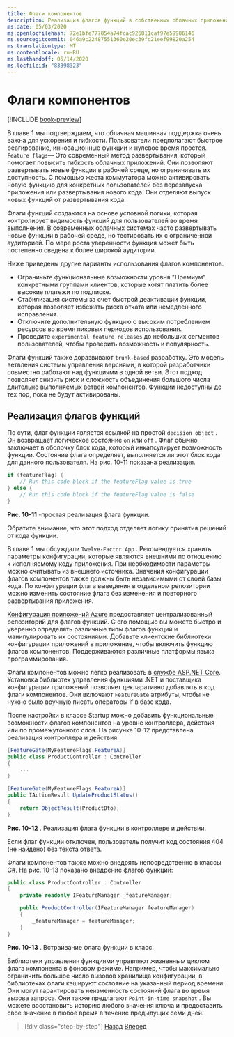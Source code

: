 ```yaml
---
title: Флаги компонентов
description: Реализация флагов функций в собственных облачных приложениях с использованием конфигурации приложения Azure
ms.date: 05/03/2020
ms.openlocfilehash: 72e1bfe777854a74fcac926811caf97e59986146
ms.sourcegitcommit: 046a9c22487551360e20ec39fc21eef99820a254
ms.translationtype: MT
ms.contentlocale: ru-RU
ms.lasthandoff: 05/14/2020
ms.locfileid: "83398323"
---
```

# <a name="feature-flags"></a>Флаги компонентов

[!INCLUDE [book-preview](../../../includes/book-preview.md)]

В главе 1 мы подтверждаем, что облачная машинная поддержка очень важна для ускорения и гибкости. Пользователи предполагают быстрое реагирование, инновационные функции и нулевое время простоя. `Feature flags`— Это современный метод развертывания, который помогает повысить гибкость облачных приложений. Они позволяют развертывать новые функции в рабочей среде, но ограничивать их доступность. С помощью жеста коммутатора можно активировать новую функцию для конкретных пользователей без перезапуска приложения или развертывания нового кода. Они отделяют выпуск новых функций от развертывания кода.

Флаги функций создаются на основе условной логики, которая контролирует видимость функций для пользователей во время выполнения. В современных облачных системах часто развертывать новые функции в рабочей среде, но тестировать их с ограниченной аудиторией. По мере роста уверенности функция может быть постепенно сведена к более широкой аудитории.

Ниже приведены другие варианты использования флагов компонентов.

- Ограничьте функциональные возможности уровня "Премиум" конкретными группами клиентов, которые хотят платить более высокие платежи по подписке.
- Стабилизация системы за счет быстрой деактивации функции, которая позволяет избежать риска отката или немедленного исправления.
- Отключите дополнительную функцию с высоким потреблением ресурсов во время пиковых периодов использования.
- Проведите `experimental feature releases` до небольших сегментов пользователей, чтобы проверить возможность и популярность.

Флаги функций также доразвивают `trunk-based` разработку. Это модель ветвления системы управления версиями, в которой разработчики совместно работают над функциями в одной ветви. Этот подход позволяет снизить риск и сложность объединения большого числа длительно выполняемых ветвей компонентов. Функции недоступны до тех пор, пока не будут активированы.

## <a name="implementing-feature-flags"></a>Реализация флагов функций

По сути, флаг функции является ссылкой на простой `decision object` . Он возвращает логическое состояние `on` или `off` . Флаг обычно заключает в оболочку блок кода, который инкапсулирует возможность функции. Состояние флага определяет, выполняется ли этот блок кода для данного пользователя. На рис. 10-11 показана реализация.

```c#
if (featureFlag) {
    // Run this code block if the featureFlag value is true
} else {
    // Run this code block if the featureFlag value is false
}
```

**Рис. 10-11** -простая реализация флага функции.

Обратите внимание, что этот подход отделяет логику принятия решений от кода функции.

В главе 1 мы обсуждали `Twelve-Factor App` . Рекомендуется хранить параметры конфигурации, которые являются внешними по отношению к исполняемому коду приложения. При необходимости параметры можно считывать из внешнего источника. Значения конфигурации флагов компонентов также должны быть независимыми от своей базы кода. По конфигурации флага выведения в отдельном репозитории можно изменить состояние флага без изменения и повторного развертывания приложения.

[Конфигурация приложений Azure](https://docs.microsoft.com/azure/azure-app-configuration/overview) предоставляет централизованный репозиторий для флагов функций. С его помощью вы можете быстро и уверенно определять различные типы флагов функций и манипулировать их состояниями. Добавьте клиентские библиотеки конфигурации приложений в приложение, чтобы включить функцию флагов компонентов. Поддерживаются различные платформы языка программирования.

Флаги компонентов можно легко реализовать в [службе ASP.NET Core](https://docs.microsoft.com/azure/azure-app-configuration/use-feature-flags-dotnet-core). Установка библиотек управления функциями .NET и поставщика конфигурации приложений позволяет декларативно добавлять в код флаги компонентов. Они включают `FeatureGate` атрибуты, чтобы не нужно было вручную писать операторы if в базе кода.

После настройки в классе Startup можно добавить функциональные возможности флагов компонентов на уровне контроллера, действия или по промежуточного слоя. На рисунке 10-12 представлена реализация контроллера и действия:

```c#
[FeatureGate(MyFeatureFlags.FeatureA)]
public class ProductController : Controller
{
    ...
}
```

```c#
[FeatureGate(MyFeatureFlags.FeatureA)]
public IActionResult UpdateProductStatus()
{
    return ObjectResult(ProductDto);
}
```

**Рис. 10-12** . Реализация флага функции в контроллере и действии.

Если флаг функции отключен, пользователь получит код состояния 404 (не найдено) без текста ответа.

Флаги компонентов также можно внедрять непосредственно в классы C#. На рис. 10-13 показано внедрение флагов функций:

```c#
public class ProductController : Controller
{
    private readonly IFeatureManager _featureManager;

    public ProductController(IFeatureManager featureManager)
    {
        _featureManager = featureManager;
    }
}
```

**Рис. 10-13** . Встраивание флага функции в класс.

Библиотеки управления функциями управляют жизненным циклом флага компонента в фоновом режиме. Например, чтобы максимально ограничить большое число вызовов хранилища конфигурации, в библиотеках флаги кэшируют состояние на указанный период времени. Они могут гарантировать неизменность состояний флага во время вызова запроса. Они также предлагают `Point-in-time snapshot` . Вы можете восстановить историю любого значения ключа и предоставить свое значение в любое время в течение предыдущих семи дней.

>[!div class="step-by-step"]
>[Назад](devops.md)
>[Вперед](infrastructure-as-code.md)
